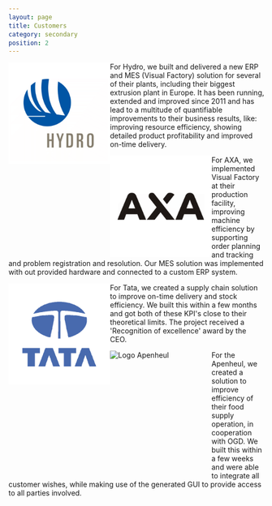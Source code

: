 ```yaml
---
layout: page
title: Customers
category: secondary
position: 2
---
```


<a href="https://hydro.com"><img src="/assets/logos/hydro.png" alt="Logo Hydro"
	title="Logo Hydro" height="200" width="200" align="left" /></a>For Hydro, we built and delivered a new ERP and MES (Visual Factory) solution for several of their plants, including their biggest extrusion plant in Europe. It has been running, extended and improved since 2011 and has lead to a multitude of quantifiable improvements to their business results, like: improving resource efficiency, showing detailed product profitability and improved on-time delivery.
  
<a href="https://www.axasecurity.com/"><img src="/assets/logos/axa.png" alt="Logo Axa"
	title="Logo Axa" height="200" width="200" align="left" /></a>For AXA, we implemented Visual Factory at their production facility, improving machine efficiency by supporting order planning and tracking and problem registration and resolution. Our MES solution was implemented with out provided hardware and connected to a custom ERP system.
	
<a href="https://www.tatasteel.nl/"><img src="/assets/logos/tata.png" alt="Logo Tata"
	title="Logo Tata" height="200" width="200" align="left" /></a>For Tata, we created a supply chain solution to improve on-time delivery and stock efficiency. We built this within a few months and got both of these KPI's close to their theoretical limits. The project received a 'Recognition of excellence' award by the CEO.
	
<a href="https://www.apenheul.nl/"><img src="/assets/logos/Logo_Apenheul.png" alt="Logo Apenheul"
	title="Logo Apenheul" height="250" width="200" align="left" /></a>For the Apenheul, we created a solution to improve efficiency of their food supply operation, in cooperation with OGD. We built this within a few weeks and were able to integrate all customer wishes, while making use of the generated GUI to provide access to all parties involved.
 
